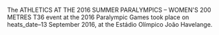 The ATHLETICS AT THE 2016 SUMMER PARALYMPICS – WOMEN'S 200 METRES T36 event at the 2016 Paralympic Games took place on heats_date–13 September 2016, at the Estádio Olímpico João Havelange.
